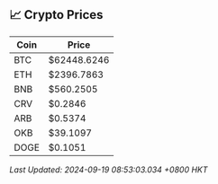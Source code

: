 ## 📈 Crypto Prices

| Coin | Price |
| ---- | ----- |
| BTC | $62448.6246 |
| ETH | $2396.7863 |
| BNB | $560.2505 |
| CRV | $0.2846 |
| ARB | $0.5374 |
| OKB | $39.1097 |
| DOGE | $0.1051 |

_Last Updated: 2024-09-19 08:53:03.034 +0800 HKT_